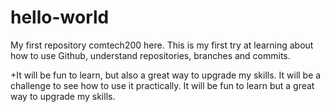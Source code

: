 # hello-world
My first repository
comtech200 here. This is my first try at learning about how to use Github, understand repositories, branches and commits.

+It will be fun to learn, but also a great way to upgrade my skills.
It will be a challenge to see how to use it practically.
It will be fun to learn but a great way to upgrade my skills.

